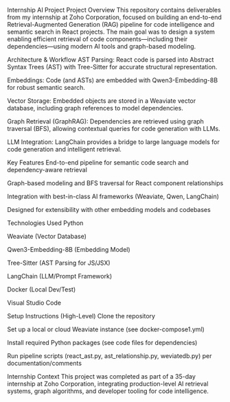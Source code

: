 Internship AI Project
Project Overview
This repository contains deliverables from my internship at Zoho Corporation, focused on building an end-to-end Retrieval-Augmented Generation (RAG) pipeline for code intelligence and semantic search in React projects. The main goal was to design a system enabling efficient retrieval of code components—including their dependencies—using modern AI tools and graph-based modeling.

Architecture & Workflow
AST Parsing: React code is parsed into Abstract Syntax Trees (AST) with Tree-Sitter for accurate structural representation.

Embeddings: Code (and ASTs) are embedded with Qwen3-Embedding-8B for robust semantic search.

Vector Storage: Embedded objects are stored in a Weaviate vector database, including graph references to model dependencies.

Graph Retrieval (GraphRAG): Dependencies are retrieved using graph traversal (BFS), allowing contextual queries for code generation with LLMs.

LLM Integration: LangChain provides a bridge to large language models for code generation and intelligent retrieval.

Key Features
End-to-end pipeline for semantic code search and dependency-aware retrieval

Graph-based modeling and BFS traversal for React component relationships

Integration with best-in-class AI frameworks (Weaviate, Qwen, LangChain)

Designed for extensibility with other embedding models and codebases

Technologies Used
Python

Weaviate (Vector Database)

Qwen3-Embedding-8B (Embedding Model)

Tree-Sitter (AST Parsing for JS/JSX)

LangChain (LLM/Prompt Framework)

Docker (Local Dev/Test)

Visual Studio Code

Setup Instructions (High-Level)
Clone the repository

Set up a local or cloud Weaviate instance (see docker-compose1.yml)

Install required Python packages (see code files for dependencies)

Run pipeline scripts (react_ast.py, ast_relationship.py, weviatedb.py) per documentation/comments

Internship Context
This project was completed as part of a 35-day internship at Zoho Corporation, integrating production-level AI retrieval systems, graph algorithms, and developer tooling for code intelligence.
